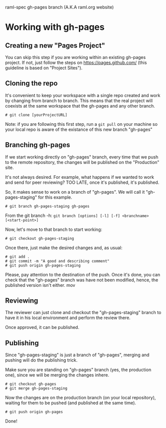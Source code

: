 raml-spec gh-pages branch (A.K.A raml.org website)

# Working with gh-pages

## Creating a new "Pages Project"

You can skip this step if you are working within an existing gh-pages project.
If not, just follow the steps on https://pages.github.com/ (this guideline is based on "Project Sites").

## Cloning the repo

It's convenient to keep your workspace with a single repo created and work by changing from branch to branch.
This means that the real project will coexists at the same workspace that the gh-pages and any other branch.


    # git clone [yourProjectURL]


Note: if you are following this first step, run a `git pull` on your machine so your local repo is aware of the existance of this new branch "gh-pages"

## Branching gh-pages

If we start working directly on "gh-pages" branch, every time that we push to the remote repository, the changes will be published
on the "Production" site.

It's not always desired. For example, what happens if we wanted to work and send for peer reviewing? TOO LATE, once it's published, it's published.

So, it makes sense to work on a branch of "gh-pages". We will call it "gh-pages-staging" for this example.

    # git branch gh-pages-staging gh-pages

From the git branch -h: `git branch [options] [-l] [-f] <branchname> [<start-point>]`

Now, let's move to that branch to start working:

    # git checkout gh-pages-staging
    
Once there, just make the desired changes and, as usual:

    # git add .
    # git commit -m "A good and describing comment"
    # git push origin gh-pages-staging
    
Please, pay attention to the destination of the push.
Once it's done, you can check that the "gh-pages" branch was have not been modified, hence, the published version isn't either.
mov
## Reviewing

The reviewer can just clone and checkout the "gh-pages-staging" branch to have it in his local environment
and perform the review there.

Once approved, it can be published.

## Publishing

Since "gh-pages-staging" is just a branch of "gh-pages", merging and pushing will do the publishing trick.


Make sure you are standing on "gh-pages" branch (yes, the production one), since we will be merging the changes
inhere.

    # git checkout gh-pages
    # git merge gh-pages-staging

Now the changes are on the production branch (on your local repository), waiting for them to be pushed (and published at the same time).

    # git push origin gh-pages
    
Done!
